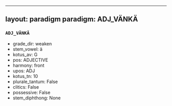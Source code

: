 
---
layout: paradigm
paradigm: ADJ_VÄNKÄ
---
### ` ADJ_VÄNKÄ `


* grade_dir: weaken
* stem_vowel: ä
* kotus_av: G
* pos: ADJECTIVE
* harmony: front
* upos: ADJ
* kotus_tn: 10
* plurale_tantum: False
* clitics: False
* possessive: False
* stem_diphthong: None
